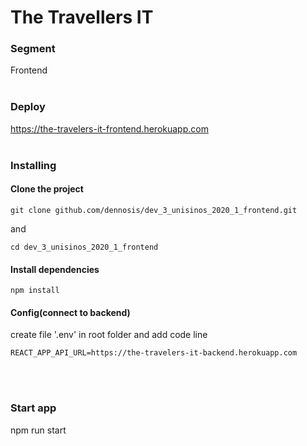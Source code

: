 # The Travellers IT

### Segment
  Frontend
<br/>
<br/>
### Deploy
  https://the-travelers-it-frontend.herokuapp.com
<br/>
<br/>
### Installing

#### Clone the project
```
git clone github.com/dennosis/dev_3_unisinos_2020_1_frontend.git
```
and
```
cd dev_3_unisinos_2020_1_frontend
```

#### Install dependencies
```
npm install
```

#### Config(connect to backend)
create file '.env' in root folder and add code line
```
REACT_APP_API_URL=https://the-travelers-it-backend.herokuapp.com
```
<br/>
<br/>

### Start app

  npm run start
